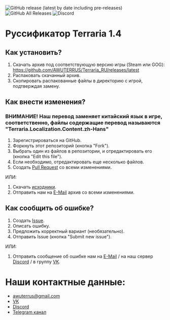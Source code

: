 ![GitHub release (latest by date including pre-releases)](https://img.shields.io/github/v/release/AWUTERRUS/Terraria_RU?include_prereleases)
![GitHub All Releases](https://img.shields.io/github/downloads/AWUTERRUS/Terraria_RU/total)
![Discord](https://img.shields.io/discord/728059389511991408)

# Руссификатор Terraria 1.4

## Как установить?
1. Скачать архив под соответствующую версию игры (Steam или GOG): https://github.com/AWUTERRUS/Terraria_RU/releases/latest
2. Распаковать скачанный архив.
3. Скопировать распакованные файлы в директорию с игрой, подтверждая замену.

## Как внести изменения?
### ВНИМАНИЕ! Наш перевод заменяет китайский язык в игре, соответственно, файлы содержащие перевод называются "Terraria.Localization.Content.zh-Hans"

1. Зарегистрироваться на GitHub.
2. Форкнуть этот репозиторий (кнопка "Fork").
3. Выбрать один из файлов в репозитории, и отредактировать его (кнопка "Edit this file").
4. Если необходимо, отредактировать еще несколько файлов.
4. Создать [Pull Request](https://github.com/AWUTERRUS/Terraria_RU/compare) со всеми изменениями.

ИЛИ:
1. Скачать [исходники](https://github.com/AWUTERRUS/Terraria_RU/archive/v0.9.0-alpha.zip).
2. Отправить нам на [E-Mail](mailto:awuterrus@gmail.com) архив со всеми изменениями.

## Как сообщить об ошибке?
1. Создать [Issue](https://github.com/AWUTERRUS/Terraria_RU/issues/new).
2. Описать ошибку.
3. Предложить корректный вариант (необязательно).
4. Отправить Issue (кнопка "Submit new issue").

ИЛИ:
1. Отправить сообщение об ошибке нам на [E-Mail](mailto:awuterrus@gmail.com) / на наш сервер [Discord](https://discord.gg/ArWFNPA) / в группу [VK](https://vk.com).

# Наши контактные данные:
* awuterrus@gmail.com
* [VK](https://vk.com)
* [Discord](https://discord.gg/ArWFNPA)
* [Telegram канал](https://t.me/AWUTERRUS)
